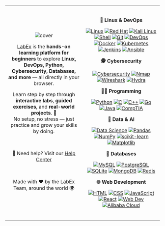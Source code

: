 <table>
<tr>
<td width="50%" align="center" valign="middle">

![cover](https://github.com/user-attachments/assets/ad70c1d0-077c-4364-8f30-c2a807a7e614)

[LabEx](https://labex.io) is the **hands-on learning platform for beginners** to explore **Linux, DevOps, Python, Cybersecurity, Databases, and more** — all directly in your browser.  

Learn step by step through **interactive labs**, **guided exercises**, and **real-world projects**. 🌱  
No setup, no stress — just practice and grow your skills by doing.

<br />

📖 Need help? Visit our [Help Center](https://support.labex.io/)

<br />

Made with ❤️ by the LabEx Team, around the world 🌍

</td>
<td width="50%" align="center" valign="middle">

<br />

**🐧 Linux & DevOps**

[![Linux](https://img.shields.io/badge/Linux-blue?logo=linux&logoColor=white&style=for-the-badge)](https://labex.io/learn/linux)
[![Red Hat](https://img.shields.io/badge/Red%20Hat-EE0000?logo=redhat&logoColor=white&style=for-the-badge)](https://labex.io/learn/rhel)
[![Kali Linux](https://img.shields.io/badge/Kali%20Linux-557C94?logo=kalilinux&logoColor=white&style=for-the-badge)](https://labex.io/learn/kali)
[![Shell](https://img.shields.io/badge/Shell-121011?logo=gnubash&logoColor=white&style=for-the-badge)](https://labex.io/learn/shell)
[![Git](https://img.shields.io/badge/Git-F05032?logo=git&logoColor=white&style=for-the-badge)](https://labex.io/learn/git)
[![DevOps](https://img.shields.io/badge/DevOps-2496ED?logo=dev.to&logoColor=white&style=for-the-badge)](https://labex.io/learn/devops)
[![Docker](https://img.shields.io/badge/Docker-2496ED?logo=docker&logoColor=white&style=for-the-badge)](https://labex.io/learn/docker)
[![Kubernetes](https://img.shields.io/badge/Kubernetes-326CE5?logo=kubernetes&logoColor=white&style=for-the-badge)](https://labex.io/learn/kubernetes)
[![Jenkins](https://img.shields.io/badge/Jenkins-D24939?logo=jenkins&logoColor=white&style=for-the-badge)](https://labex.io/learn/jenkins)
[![Ansible](https://img.shields.io/badge/Ansible-EE0000?logo=ansible&logoColor=white&style=for-the-badge)](https://labex.io/learn/ansible)

**🕵️ Cybersecurity**

[![Cybersecurity](https://img.shields.io/badge/Cybersecurity-1E293B?logo=hackthebox&logoColor=white&style=for-the-badge)](https://labex.io/learn/cybersecurity)
[![Nmap](https://img.shields.io/badge/Nmap-004F8C?logo=nmap&logoColor=white&style=for-the-badge)](https://labex.io/learn/nmap)
[![Wireshark](https://img.shields.io/badge/Wireshark-1679A7?logo=wireshark&logoColor=white&style=for-the-badge)](https://labex.io/learn/wireshark)
[![Hydra](https://img.shields.io/badge/Hydra-0F172A?logo=securityscorecard&logoColor=white&style=for-the-badge)](https://labex.io/learn/hydra)

**🧑‍💻 Programming**

[![Python](https://img.shields.io/badge/Python-3776AB?logo=python&logoColor=white&style=for-the-badge)](https://labex.io/learn/python)
[![C](https://img.shields.io/badge/C-A8B9CC?logo=c&logoColor=white&style=for-the-badge)](https://labex.io/learn/c)
[![C++](https://img.shields.io/badge/C++-00599C?logo=cplusplus&logoColor=white&style=for-the-badge)](https://labex.io/learn/cpp)
[![Go](https://img.shields.io/badge/Go-00ADD8?logo=go&logoColor=white&style=for-the-badge)](https://labex.io/learn/go)
[![Java](https://img.shields.io/badge/Java-007396?logo=java&logoColor=white&style=for-the-badge)](https://labex.io/learn/java)
[![CompTIA](https://img.shields.io/badge/CompTIA-EA1D25?logo=comptia&logoColor=white&style=for-the-badge)](https://labex.io/learn/comptia)

**🧠 Data & AI**

[![Data Science](https://img.shields.io/badge/Data%20Science-5C2D91?logo=databricks&logoColor=white&style=for-the-badge)](https://labex.io/learn/datascience)
[![Pandas](https://img.shields.io/badge/Pandas-150458?logo=pandas&logoColor=white&style=for-the-badge)](https://labex.io/learn/pandas)
[![NumPy](https://img.shields.io/badge/NumPy-013243?logo=numpy&logoColor=white&style=for-the-badge)](https://labex.io/learn/numpy)
[![scikit-learn](https://img.shields.io/badge/scikit--learn-F7931E?logo=scikitlearn&logoColor=white&style=for-the-badge)](https://labex.io/learn/sklearn)
[![Matplotlib](https://img.shields.io/badge/Matplotlib-11557C?logo=plotly&logoColor=white&style=for-the-badge)](https://labex.io/learn/matplotlib)

**💾 Databases**

[![MySQL](https://img.shields.io/badge/MySQL-4479A1?logo=mysql&logoColor=white&style=for-the-badge)](https://labex.io/learn/mysql)
[![PostgreSQL](https://img.shields.io/badge/PostgreSQL-336791?logo=postgresql&logoColor=white&style=for-the-badge)](https://labex.io/learn/postgresql)
[![SQLite](https://img.shields.io/badge/SQLite-003B57?logo=sqlite&logoColor=white&style=for-the-badge)](https://labex.io/learn/sqlite)
[![MongoDB](https://img.shields.io/badge/MongoDB-47A248?logo=mongodb&logoColor=white&style=for-the-badge)](https://labex.io/learn/mongodb)
[![Redis](https://img.shields.io/badge/Redis-DC382D?logo=redis&logoColor=white&style=for-the-badge)](https://labex.io/learn/redis)

**🌐 Web Development**

[![HTML](https://img.shields.io/badge/HTML-E34F26?logo=html5&logoColor=white&style=for-the-badge)](https://labex.io/learn/html)
[![CSS](https://img.shields.io/badge/CSS-1572B6?logo=css3&logoColor=white&style=for-the-badge)](https://labex.io/learn/css)
[![JavaScript](https://img.shields.io/badge/JavaScript-F7DF1E?logo=javascript&logoColor=black&style=for-the-badge)](https://labex.io/learn/javascript)
[![React](https://img.shields.io/badge/React-61DAFB?logo=react&logoColor=black&style=for-the-badge)](https://labex.io/learn/react)
[![Web Dev](https://img.shields.io/badge/Web%20Development-0A66C2?logo=webflow&logoColor=white&style=for-the-badge)](https://labex.io/learn/webdev)
[![Alibaba Cloud](https://img.shields.io/badge/Alibaba%20Cloud-FF6A00?logo=alibabacloud&logoColor=white&style=for-the-badge)](https://labex.io/alibaba)

<br />

</td>
</tr>
</table>
